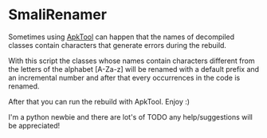 # SmaliRenamer

Sometimes using [ApkTool](http://ibotpeaches.github.io/Apktool/) can happen that the names of decompiled classes contain characters that generate errors during the rebuild.

With this script the classes whose names contain characters different from the letters of the alphabet [A-Za-z]
will be renamed with a default prefix and an incremental number and after that every occurrences in the code is renamed.

After that you can run the rebuild with ApkTool. Enjoy :)


I'm a python newbie and there are lot's of TODO any help/suggestions will be appreciated!
